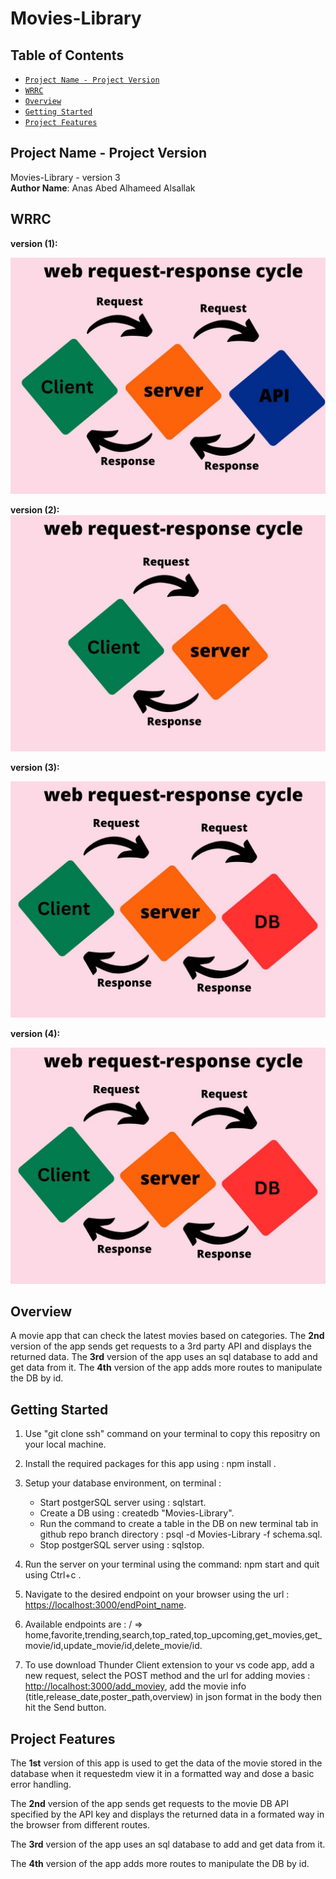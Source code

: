 # Movies-Library

## Table of Contents

- [`Project Name - Project Version`](#project-name---project-version) </br>
- [`WRRC`](#wrrc)</br>
- [`Overview`](#overview)</br>
- [`Getting Started`](#getting-started)</br>
- [`Project Features`](#project-features)

## Project Name - Project Version

Movies-Library - version 3 </br>
**Author Name**: Anas Abed Alhameed Alsallak

## WRRC

**version (1):**

![the web request response cycle](./assets/V1.jpg)

**version (2):**
![the web request response cycle](./assets/V2.jpg)

**version (3):**

![the web request response cycle](./assets/V3.jpg)

**version (4):**

![the web request response cycle](./assets/V3.jpg)

## Overview

A movie app that can check the latest movies based on categories.
The **2nd** version of the app sends get requests to a 3rd party API and displays the returned data.
The **3rd** version of the app uses an sql database to add and get data from it.
The **4th** version of the app adds more routes to manipulate the DB by id.

## Getting Started

1. Use "git clone ssh" command on your terminal to copy this repositry on your local machine.
2. Install the required packages for this app using : npm install .
3. Setup your database environment, on terminal :
    - Start postgerSQL server using : sqlstart.
    - Create a DB using : createdb "Movies-Library".
    - Run the command to create a table in the DB on new terminal tab in github repo branch directory : psql -d Movies-Library -f schema.sql.
    - Stop postgerSQL server using : sqlstop.

4. Run the server on your terminal using the command: npm start and quit  using Ctrl+c .
5. Navigate to the desired endpoint on your browser using the url : <https://localhost:3000/endPoint_name>.
6. Available endpoints are : / => home,favorite,trending,search,top_rated,top_upcoming,get_movies,get_movie/id,update_movie/id,delete_movie/id.
7. To use download Thunder Client extension to your vs code app, add a new request, select the POST method and the url for adding movies : <http://localhost:3000/add_moviey>, add the movie info (title,release_date,poster_path,overview) in json format in the body then hit the Send button.

## Project Features

The **1st** version of  this app is used to get the data of the movie stored in the database when it requestedm view it in a formatted way and dose a basic error handling.

The **2nd** version of the app sends get requests to the movie DB API specified by the API key and displays the returned data in a formated way in the browser from different routes.

The **3rd** version of the app uses an sql database to add and get data from it.

The **4th** version of the app adds more routes to manipulate the DB by id.